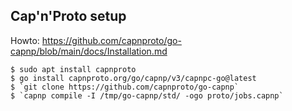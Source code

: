 ## Cap'n'Proto setup

Howto: https://github.com/capnproto/go-capnp/blob/main/docs/Installation.md

```
$ sudo apt install capnproto
$ go install capnproto.org/go/capnp/v3/capnpc-go@latest
$ `git clone https://github.com/capnproto/go-capnp`
$ `capnp compile -I /tmp/go-capnp/std/ -ogo proto/jobs.capnp`
```
